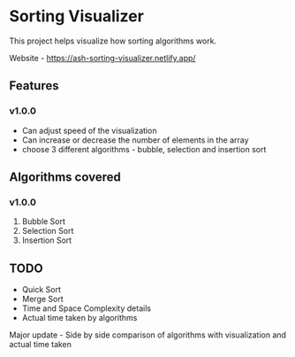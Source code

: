 # Sorting Visualizer

This project helps visualize how sorting algorithms work.

Website - https://ash-sorting-visualizer.netlify.app/

## Features

### v1.0.0

- Can adjust speed of the visualization
- Can increase or decrease the number of elements in the array
- choose 3 different algorithms - bubble, selection and insertion sort

## Algorithms covered

### v1.0.0

1. Bubble Sort
2. Selection Sort
3. Insertion Sort

## TODO

- Quick Sort
- Merge Sort
- Time and Space Complexity details
- Actual time taken by algorithms

Major update - Side by side comparison of algorithms with visualization and actual time taken

